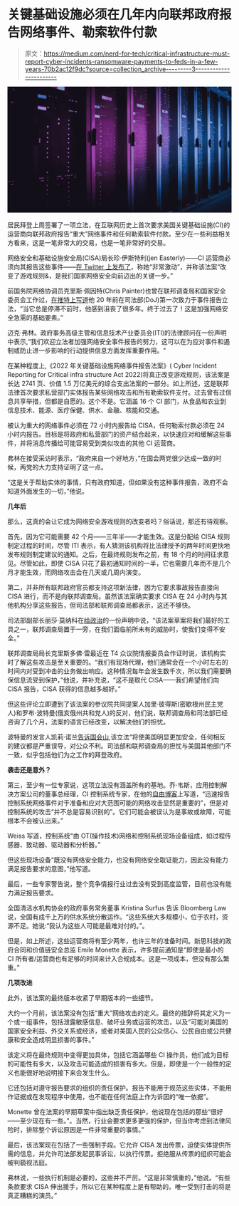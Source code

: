 # 关键基础设施必须在几年内向联邦政府报告网络事件、勒索软件付款

> 原文：<https://medium.com/nerd-for-tech/critical-infrastructure-must-report-cyber-incidents-ransomware-payments-to-feds-in-a-few-years-70b2ac12f9dc?source=collection_archive---------3----------------------->

![](img/da6af1ed38cb46b96e3b605a049e258d.png)

居民拜登上周签署了一项立法，在互联网历史上首次要求美国关键基础设施(CI)的运营商向联邦政府报告“重大”网络事件和任何勒索软件付款。至少在一些利益相关方看来，这是一笔非常大的交易，也是一笔非常好的交易。

网络安全和基础设施安全局(CISA)局长珍·伊斯特利(jen Easterly)——CI 运营商必须向其报告这些事件——[在 Twitter 上发布了](https://twitter.com/CISAJen/status/1502254277301002244)，称她“非常激动”，并称该法案“改变了游戏规则&，是我们国家网络安全向前迈出的关键一步。”

前国务院网络协调员克里斯·佩因特(Chris Painter)也曾在联邦调查局和国家安全委员会工作过，[在推特上写道](https://twitter.com/C_Painter/status/1502307267286294528)他 20 年前在司法部(DoJ)第一次致力于事件报告立法，“当它总是停滞不前时，他感到沮丧了很多年。终于过去了！这是加强网络安全急需的基础要素。”

迈克·弗林。政府事务高级主管和信息技术产业委员会(ITI)的法律顾问在一份声明中表示,“我们欢迎立法者加强网络安全事件报告的努力，这可以在为应对事件和遏制或防止进一步影响的行动提供信息方面发挥重要作用。"

在某种程度上,《2022 年关键基础设施网络事件报告法案》( Cyber Incident Reporting for Critical infra structure Act 2022)将真正改变游戏规则，该法案是长达 2741 页、价值 1.5 万亿美元的综合支出法案的一部分。如上所述，这是联邦法律首次要求私营部门实体报告某些网络攻击和所有勒索软件支付。过去曾有过信息共享举措，但都是自愿的。这个不是。它涵盖 16 个 CI 部门，从食品和农业到信息技术、能源、医疗保健、供水、金融、核能和交通。

被认为重大的网络事件必须在 72 小时内报告给 CISA，任何勒索付款必须在 24 小时内报告。目标是将政府和私营部门的资产结合起来，以快速应对和缓解这些事件，并将消息传播给可能容易受到类似攻击的其他 CI 运营商。

弗林在接受采访时表示，“政府来自一个好地方，”在国会两党很少达成一致的时候，两党的大力支持证明了这一点。

“这是关于帮助实体的事情，只有政府知道，但如果没有这种事件报告，政府不会知道外面发生的一切，”他说。

**几年后**

那么，这真的会让它成为网络安全游戏规则的改变者吗？俗话说，那还有待观察。

首先，因为它可能需要 42 个月——三年半——才能生效。这是分配给 CISA 规则制定过程的时间，尽管 ITI 表示，有人猜测该机构将比法律授予的两年时间更快地发布规则制定建议的通知。之后，在最终规则发布之前，有 18 个月的时间征求意见。尽管如此，即使 CISA 只花了最初通知时间的一半，它也需要几年而不是几个月才能生效，而网络攻击会在几天或几周内演变。

第二，并非所有联邦政府官员都支持这项新法律，因为它要求事故报告直接向 CISA 进行，而不是向联邦调查局。虽然该法案确实要求 CISA 在 24 小时内与其他机构分享这些报告，但司法部和联邦调查局都表示，这还不够快。

司法部副部长丽莎·莫纳科在[给政治](https://www.politico.com/news/2022/03/02/doj-hack-reporting-bill-fbi-less-safe-00013420)的一份声明中说，“该法案草案将我们最好的工具之一，联邦调查局置于一旁，在我们面临前所未有的威胁时，使我们变得不安全。”

联邦调查局局长克里斯多佛·雷最近在 T4 众议院情报委员会作证时说，该机构实时了解这些攻击是至关重要的。“我们有现场代理，他们通常会在一个小时左右的时间内对受到冲击的业务做出响应。这种情况每年会发生数千次，所以我们需要确保信息流受到保护，”他说，并补充说，“这不是取代 CISA——我们希望他们向 CISA 报告，CISA 获得的信息越多越好。”

但这些评论立即遭到了该法案的参议院共同提案人加里·彼得斯(密歇根州民主党人)和罗布·波特曼(俄亥俄州共和党人)的反对，他们说，联邦调查局和司法部已经咨询了几个月，法案的语言已经改变，以解决他们的担忧。

波特曼的发言人凯莉·诺兰[告诉国会山](https://thehill.com/policy/cybersecurity/596736-doj-officials-criticize-cyber-bill),该立法“将使美国明显更加安全，任何相反的建议都是严重误导，对公众不利。司法部和联邦调查局的担忧与美国其他部门不一致，似乎包括他们为之工作的拜登政府。

**袭击还是意外？**

第三，至少有一位专家说，这项立法没有涵盖所有的基地。乔·韦斯，应用控制解决方案公司的董事总经理，CI 控制系统专家，在他的[自由博客](https://www.controlglobal.com/blogs/unfettered/it-is-not-possible-to-meet-senate-cyber-disclosure-requirements-or-cisa-ot-recommendations/)上写道，“迅速报告控制系统网络事件对于准备和应对大范围可能的网络攻击显然是重要的”，但是对控制系统的攻击“并不总是容易识别的”。它们可能会被误认为是事故或故障，可能根本不会被认出来。”

Weiss 写道，控制系统“由 OT(操作技术)网络和控制系统现场设备组成，如过程传感器、致动器、驱动器和分析器。”

但这些现场设备“既没有网络安全能力，也没有网络安全取证能力，因此没有能力满足报告要求的意图，”他写道。

最后，一些专家警告说，整个竞争情报行业过去没有受到高度监管，目前也没有能力满足报告要求。

全国清洁水机构协会的政府事务常务董事 Kristina Surfus 告诉 Bloomberg Law 说，全国有成千上万的供水系统分散运作。“这些系统大多规模小，位于农村，资源不足。她说:“我认为这些人可能是最难对付的。”。

但是，如上所述，这些运营商将有至少两年，也许三年的准备时间。新思科技的政府合同和价值链安全总监 Emile Monette 表示，许多提前通知是“即使是最小的 CI 所有者/运营商也有足够的时间来计入合规成本。这是一项成本，但没有那么繁重。”

**几项改进**

此外，该法案的最终版本收紧了早期版本的一些细节。

大约一个月前，该法案没有包括“重大”网络攻击的定义。最终的措辞将其定义为一个或一组事件，包括泄露敏感信息、破坏业务或运营的攻击，以及“可能对美国的国家安全利益、外交关系或经济，或者对美国人民的公众信心、公民自由或公共健康和安全造成明显损害的事件。”

该定义将在最终规则中变得更加具体，包括它涵盖哪些 CI 操作员，他们成为目标的可能性有多大，以及攻击可能造成的损害有多大。但是，即使是一个一般性的定义也能很好地说明接下来会发生什么。

它还包括对遵守报告要求的组织的责任保护。报告不能用于规范这些实体，不能用作证据或在发现程序中使用，也不能在任何法庭上作为诉因的“唯一依据”。

Monette 曾在法案的早期草案中指出缺乏责任保护，他说现在包括的那些“很好——至少现在有一些。”。当然，行业会要求更多更强的保护，但当你考虑到法律风险时，排除整个诉讼原因是一件非常重要的事情。”

最后，该法案现在包括了一些强制手段。它允许 CISA 发出传票，迫使实体提供所需的信息，并允许司法部发起民事诉讼，以执行传票。拒绝服从传票的组织可能会被判藐视法庭。

弗林说，一些执行机制是必要的，这些并不严厉。“这是非常慎重的，”他说。“有些条款要求 CISA 伸出援手，所以它在某种程度上是有帮助的。唯一受到打击的将是真正糟糕的演员。”